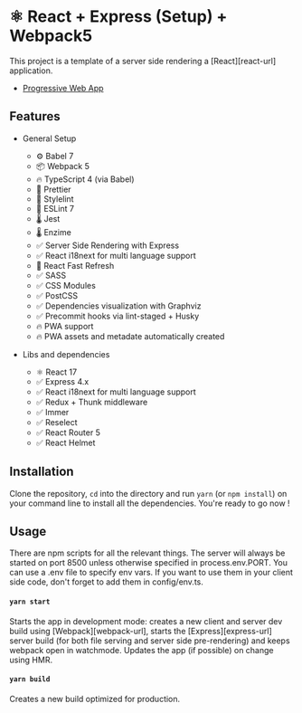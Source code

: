 # ⚛ React + Express (Setup) + Webpack5

This project is a template of a server side rendering a [React][react-url] application.
 
  - [Progressive Web App](#progressive-web-app)

## Features

- General Setup

  - ⚙ Babel 7
  - 📦 Webpack 5
  - 🔥 TypeScript 4 (via Babel)
  - 🧹 Prettier
  - 🧹 Stylelint
  - 🔦 ESLint 7
  - 🌡 Jest
  - 🌡 Enzime
  - ✅ Server Side Rendering with Express
  - ✅ React i18next for multi language support
  - 🚀 React Fast Refresh
  - ✅ SASS
  - ✅ CSS Modules
  - ✅ PostCSS
  - ✅ Dependencies visualization with Graphviz
  - ✅ Precommit hooks via lint-staged + Husky
  - 🔥 PWA support
  - 🔥 PWA assets and metadate automatically created

- Libs and dependencies
  - ⚛ React 17
  - ✅ Express 4.x
  - ✅ React i18next for multi language support
  - ✅ Redux + Thunk middleware
  - ✅ Immer
  - ✅ Reselect
  - ✅ React Router 5
  - ✅ React Helmet

## Installation

Clone the repository, `cd` into the directory and run `yarn` (or `npm install`) on your command line to install all the dependencies. You're ready to go now !

## Usage

There are npm scripts for all the relevant things. The server will always be started on port 8500 unless otherwise specified in process.env.PORT. You can use a .env file to specify env vars. If you want to use them in your client side code, don't forget to add them in config/env.ts.

#### `yarn start`

Starts the app in development mode: creates a new client and server dev build using [Webpack][webpack-url], starts the [Express][express-url] server build (for both file serving and server side pre-rendering) and keeps webpack open in watchmode. Updates the app (if possible) on change using HMR.

#### `yarn build`

Creates a new build optimized for production.
